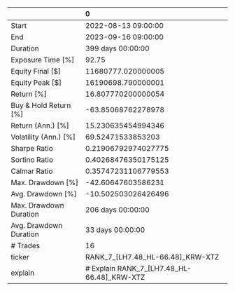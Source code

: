 |                        | 0                                          |
|:-----------------------|:-------------------------------------------|
| Start                  | 2022-08-13 09:00:00                        |
| End                    | 2023-09-16 09:00:00                        |
| Duration               | 399 days 00:00:00                          |
| Exposure Time [%]      | 92.75                                      |
| Equity Final [$]       | 11680777.020000005                         |
| Equity Peak [$]        | 16190698.790000001                         |
| Return [%]             | 16.807770200000054                         |
| Buy & Hold Return [%]  | -63.85068762278978                         |
| Return (Ann.) [%]      | 15.230635454994346                         |
| Volatility (Ann.) [%]  | 69.52471533853203                          |
| Sharpe Ratio           | 0.21906792974027775                        |
| Sortino Ratio          | 0.40268476350175125                        |
| Calmar Ratio           | 0.35747231106779553                        |
| Max. Drawdown [%]      | -42.60647603586231                         |
| Avg. Drawdown [%]      | -10.502503026426496                        |
| Max. Drawdown Duration | 206 days 00:00:00                          |
| Avg. Drawdown Duration | 33 days 00:00:00                           |
| # Trades               | 16                                         |
| ticker                 | RANK_7_[LH7.48_HL-66.48]_KRW-XTZ           |
| explain                | # Explain RANK_7_[LH7.48_HL-66.48]_KRW-XTZ |